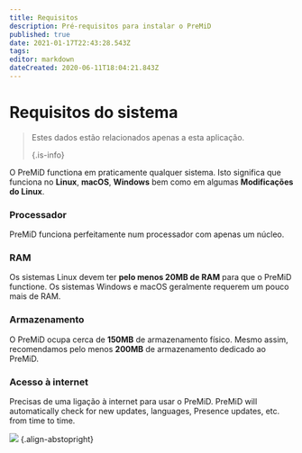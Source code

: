 ```yaml
---
title: Requisitos
description: Pré-requisitos para instalar o PreMiD
published: true
date: 2021-01-17T22:43:28.543Z
tags:
editor: markdown
dateCreated: 2020-06-11T18:04:21.843Z
---
```


# Requisitos do sistema

> Estes dados estão relacionados apenas a esta aplicação. 
> 
> {.is-info}

O PreMiD functiona em praticamente qualquer sistema. Isto significa que funciona no **Linux**, **macOS**, **Windows** bem como em algumas **Modificações do Linux**.

### Processador
PreMiD funciona perfeitamente num processador com apenas um núcleo.

### RAM
Os sistemas Linux devem ter **pelo menos 20MB de RAM** para que o PreMiD functione. Os sistemas Windows e macOS geralmente requerem um pouco mais de RAM.

### Armazenamento
O PreMiD ocupa cerca de **150MB** de armazenamento físico. Mesmo assim, recomendamos pelo menos **200MB** de armazenamento dedicado ao PreMiD.

### Acesso à internet
Precisas de uma ligação à internet para usar o PreMiD. PreMiD will automatically check for new updates, languages, Presence updates, etc. from time to time.

![](https://a.icons8.com/ViUXyjOj/f4tFww/svg.svg) {.align-abstopright}